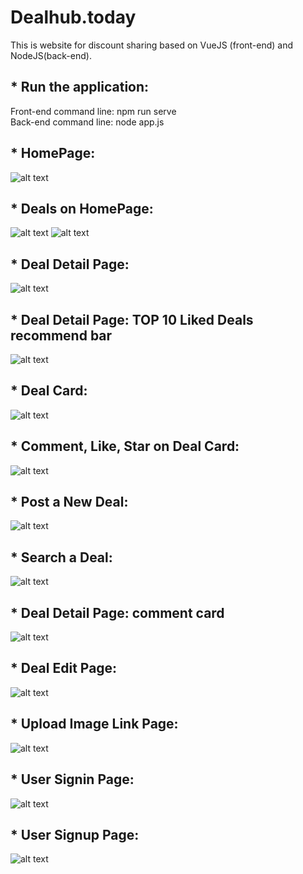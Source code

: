 # Dealhub.today
This is website for discount sharing based on VueJS (front-end) and NodeJS(back-end).
## * Run the application:
Front-end command line: npm run serve  
Back-end command line: node app.js

## * HomePage:
![alt text](https://github.com/oliveDY/dealhub.today/blob/master/HomePage.png?raw=true)

## * Deals on HomePage:
![alt text](https://github.com/oliveDY/dealhub.today/blob/master/deals_on_homepage1.png?raw=true)
![alt text](https://github.com/oliveDY/dealhub.today/blob/master/deals_on_homepage2.png?raw=true)

## * Deal Detail Page:
![alt text](https://github.com/oliveDY/dealhub.today/blob/master/deal_detailpage.png?raw=true)

## * Deal Detail Page: TOP 10 Liked Deals recommend bar
![alt text](https://github.com/oliveDY/dealhub.today/blob/master/TOP_10_liked_deals.png?raw=true)

## * Deal Card:
![alt text](https://github.com/oliveDY/dealhub.today/blob/master/deal_card.png?raw=true)

## * Comment, Like, Star on Deal Card:
![alt text](https://github.com/oliveDY/dealhub.today/blob/master/dealcard_like_save_comments.png?raw=true)

## * Post a New Deal:
![alt text](https://github.com/oliveDY/dealhub.today/blob/master/post_newdeal.png?raw=true)

## * Search a Deal:
![alt text](https://github.com/oliveDY/dealhub.today/blob/master/searchbar.png?raw=true)

## * Deal Detail Page: comment card
![alt text](https://github.com/oliveDY/dealhub.today/blob/master/comment_card.png?raw=true)

## * Deal Edit Page:
![alt text](https://github.com/oliveDY/dealhub.today/blob/master/deal_editpage.png?raw=true)

## * Upload Image Link Page:
![alt text](https://github.com/oliveDY/dealhub.today/blob/master/imagelink_upload.png?raw=true)

## * User Signin Page:
![alt text](https://github.com/oliveDY/dealhub.today/blob/master/signin_page.png?raw=true)

## * User Signup Page:
![alt text](https://github.com/oliveDY/dealhub.today/blob/master/signup_page.png?raw=true)

